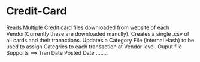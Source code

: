 # Credit-Card
Reads Multiple Credit card files downloaded from website of each Vendor(Currently these are downloaded manully).
Creates a single .csv of all cards and their tranactions.
Updates a Category File (internal Hash) to be used to assign Categries to each transaction at Vendor level.
Ouput file Supports ==> Tran Date Posted Date ........
